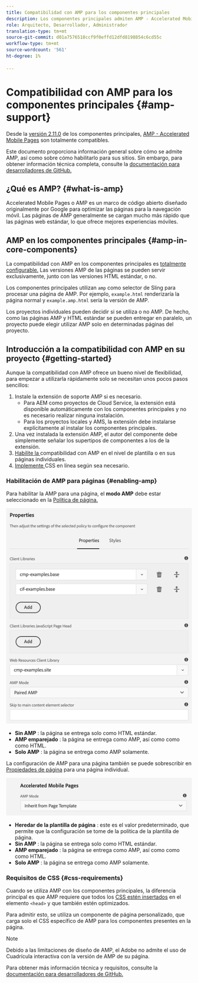 ```yaml
---
title: Compatibilidad con AMP para los componentes principales
description: Los componentes principales admiten AMP - Accelerated Mobile Pages
role: Arquitecto, Desarrollador, Administrador
translation-type: tm+mt
source-git-commit: d01a7576518ccf9f0effd12dfd8198854c6cd55c
workflow-type: tm+mt
source-wordcount: '561'
ht-degree: 1%

---
```



# Compatibilidad con AMP para los componentes principales {#amp-support}

Desde la [versión 2.11.0](/help/versions.md) de los componentes principales, [AMP - Accelerated Mobile Pages](https://developers.google.com/amp) son totalmente compatibles.

Este documento proporciona información general sobre cómo se admite AMP, así como sobre cómo habilitarlo para sus sitios. Sin embargo, para obtener información técnica completa, consulte la [documentación para desarrolladores de GitHub.](https://github.com/adobe/aem-core-wcm-components/tree/master/extensions/amp)

## ¿Qué es AMP? {#what-is-amp}

Accelerated Mobile Pages o AMP es un marco de código abierto diseñado originalmente por Google para optimizar las páginas para la navegación móvil. Las páginas de AMP generalmente se cargan mucho más rápido que las páginas web estándar, lo que ofrece mejores experiencias móviles.

## AMP en los componentes principales {#amp-in-core-components}

La compatibilidad con AMP en los componentes principales es [totalmente configurable.](#enabling-amp) Las versiones AMP de las páginas se pueden servir exclusivamente, junto con las versiones HTML estándar, o no.

Los componentes principales utilizan `amp` como selector de Sling para procesar una página de AMP. Por ejemplo, `example.html` renderizaría la página normal y `example.amp.html` sería la versión de AMP.

Los proyectos individuales pueden decidir si se utiliza o no AMP. De hecho, como las páginas AMP y HTML estándar se pueden entregar en paralelo, un proyecto puede elegir utilizar AMP solo en determinadas páginas del proyecto.

## Introducción a la compatibilidad con AMP en su proyecto {#getting-started}

Aunque la compatibilidad con AMP ofrece un bueno nivel de flexibilidad, para empezar a utilizarla rápidamente solo se necesitan unos pocos pasos sencillos:

1. Instale la extensión de soporte AMP si es necesario.
   * Para AEM como proyectos de Cloud Service, la extensión está disponible automáticamente con los componentes principales y no es necesario realizar ninguna instalación.
   * Para los proyectos locales y AMS, la extensión debe instalarse explícitamente al instalar los componentes principales.
1. Una vez instalada la extensión AMP, el autor del componente debe simplemente señalar los supertipos de componentes a los de la extensión.
1. [Habilite la ](#enabling-amp) compatibilidad con AMP en el nivel de plantilla o en sus páginas individuales.
1. [Implemente ](#css-requirements) CSS en línea según sea necesario.

### Habilitación de AMP para páginas {#enabling-amp}

Para habilitar la AMP para una página, el **modo AMP** debe estar seleccionado en la [Política de página.](https://docs.adobe.com/content/help/en/experience-manager-cloud-service/sites/authoring/features/templates.html#editing-a-template-page-policy-template-author-developer)

![Opciones de directiva de página AMP](/help/assets/amp-policy.png)

* **Sin AMP** : la página se entrega solo como HTML estándar.
* **AMP emparejado** : la página se entrega como AMP, así como como como HTML.
* **Solo AMP** : la página se entrega como AMP solamente.

La configuración de AMP para una página también se puede sobrescribir en [Propiedades de página](https://docs.adobe.com/content/help/es-ES/experience-manager-cloud-service/sites/authoring/fundamentals/page-properties.html) para una página individual.

![Propiedades de página de AMP](/help/assets/amp-page-properties.png)

* **Heredar de la plantilla de página** : este es el valor predeterminado, que permite que la configuración se tome de la política de la plantilla de página.
* **Sin AMP** : la página se entrega solo como HTML estándar.
* **AMP emparejado** : la página se entrega como AMP, así como como como HTML.
* **Solo AMP** : la página se entrega como AMP solamente.

### Requisitos de CSS {#css-requirements}

Cuando se utiliza AMP con los componentes principales, la diferencia principal es que AMP requiere que todos los [CSS estén insertados](including-clientlibs.md#inlining) en el elemento `<head>` y que también estén optimizados.

Para admitir esto, se utiliza un componente de página personalizado, que carga solo el CSS específico de AMP para los componentes presentes en la página.

>[!NOTE]
>
>Debido a las limitaciones de diseño de AMP, el Adobe no admite el uso de Cuadrícula interactiva con la versión de AMP de su página.

Para obtener más información técnica y requisitos, consulte la [documentación para desarrolladores de GitHub.](https://github.com/adobe/aem-core-wcm-components/tree/master/extensions/amp)
